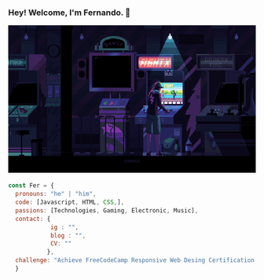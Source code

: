 ### Hey! Welcome, I'm Fernando. 👋

<!--![image](https://github.com/Faerk77/Faerk77/blob/main/vg.gif)-->
<img src="https://github.com/Faerk77/Faerk77/blob/main/vg.gif" alt="playing with an arcade machine" margin="auto" witdh="300" height="300" />

```js
const Fer = {
  pronouns: "he" | "him",
  code: [Javascript, HTML, CSS,],
  passions: [Technologies, Gaming, Electronic, Music],
  contact: {
            ig : "",
            blog : "",
            CV: ""
           },
  challenge: "Achieve FreeCodeCamp Responsive Web Desing Certification & JavaScript Algorithms and Data Structures",
  } 
```

